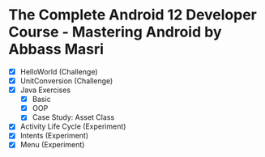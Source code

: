 # The Complete Android 12 Developer Course - Mastering Android by Abbass Masri

- [x] HelloWorld (Challenge)
- [x] UnitConversion (Challenge)
- [x] Java Exercises
  - [x] Basic
  - [x] OOP
  - [x] Case Study: Asset Class
- [x] Activity Life Cycle (Experiment)
- [x] Intents (Experiment)
- [x] Menu (Experiment)